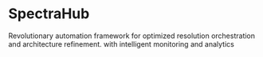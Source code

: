 # SpectraHub
Revolutionary automation framework for optimized resolution orchestration and architecture refinement. with intelligent monitoring and analytics

